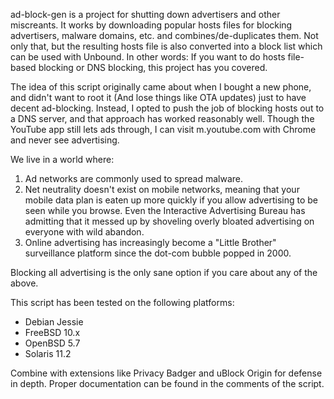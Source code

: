 ad-block-gen is a project for shutting down advertisers and other miscreants. It works by downloading popular hosts files for blocking advertisers, malware domains, etc. and combines/de-duplicates them. Not only that, but the resulting hosts file is also converted into a block list which can be used with Unbound. In other words: If you want to do hosts file-based blocking or DNS blocking, this project has you covered.

The idea of this script originally came about when I bought a new phone, and didn't want to root it (And lose things like OTA updates) just to have decent ad-blocking. Instead, I opted to push the job of blocking hosts out to a DNS server, and that approach has worked reasonably well. Though the YouTube app still lets ads through, I can visit m.youtube.com with Chrome and never see advertising.

We live in a world where:

1. Ad networks are commonly used to spread malware.
2. Net neutrality doesn't exist on mobile networks, meaning that your mobile data plan is eaten up more quickly if you allow advertising to be seen while you browse. Even the Interactive Advertising Bureau has admitting that it messed up by shoveling overly bloated advertising on everyone with wild abandon.
3. Online advertising has increasingly become a "Little Brother" surveillance platform since the dot-com bubble popped in 2000.

Blocking all advertising is the only sane option if you care about any of the above.

This script has been tested on the following platforms:

- Debian Jessie
- FreeBSD 10.x
- OpenBSD 5.7
- Solaris 11.2

Combine with extensions like Privacy Badger and uBlock Origin for defense in depth. Proper documentation can be found in the comments of the script.
